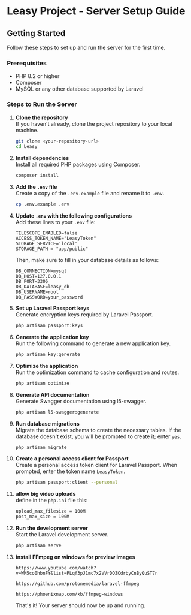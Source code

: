 # Leasy Project - Server Setup Guide

## Getting Started

Follow these steps to set up and run the server for the first time.

### Prerequisites

-   PHP 8.2 or higher
-   Composer
-   MySQL or any other database supported by Laravel

### Steps to Run the Server

1. **Clone the repository**  
   If you haven't already, clone the project repository to your local machine.

    ```bash
    git clone <your-repository-url>
    cd Leasy
    ```

2. **Install dependencies**  
   Install all required PHP packages using Composer.

    ```bash
    composer install
    ```

3. **Add the `.env` file**  
   Create a copy of the `.env.example` file and rename it to `.env`.

    ```bash
    cp .env.example .env
    ```

4. **Update `.env` with the following configurations**  
   Add these lines to your `.env` file:

    ```env
    TELESCOPE_ENABLED=false
    ACCESS_TOKEN_NAME="LeasyToken"
    STORAGE_SERVICE='local'
    STORAGE_PATH = "app/public"
    ```

    Then, make sure to fill in your database details as follows:

    ```env
    DB_CONNECTION=mysql
    DB_HOST=127.0.0.1
    DB_PORT=3306
    DB_DATABASE=leasy_db
    DB_USERNAME=root
    DB_PASSWORD=your_password
    ```

5. **Set up Laravel Passport keys**  
   Generate encryption keys required by Laravel Passport.

    ```bash
    php artisan passport:keys
    ```

6. **Generate the application key**  
   Run the following command to generate a new application key.

    ```bash
    php artisan key:generate
    ```

7. **Optimize the application**  
   Run the optimization command to cache configuration and routes.

    ```bash
    php artisan optimize
    ```

8. **Generate API documentation**  
   Generate Swagger documentation using l5-swagger.

    ```bash
    php artisan l5-swagger:generate
    ```

9. **Run database migrations**  
   Migrate the database schema to create the necessary tables. If the database doesn't exist, you will be prompted to create it; enter `yes`.

    ```bash
    php artisan migrate
    ```

10. **Create a personal access client for Passport**  
    Create a personal access token client for Laravel Passport. When prompted, enter the token name `LeasyToken`.

    ```bash
    php artisan passport:client --personal
    ```

11. **allow big video uploads**  
    define in the `php.ini` file this:

    ```bash
    upload_max_filesize = 100M
    post_max_size = 100M
    ```

12. **Run the development server**  
    Start the Laravel development server.

    ```bash
    php artisan serve
    ```

13. **install FFmpeg on windows for preview images**
    ```
    https://www.youtube.com/watch?v=WM5co0hbnFY&list=PLqf3pJ1mc7x2VVrDOZCdrbyCnByQuST7n

    https://github.com/protonemedia/laravel-ffmpeg

    https://phoenixnap.com/kb/ffmpeg-windows

    ```
    That's it! Your server should now be up and running.
